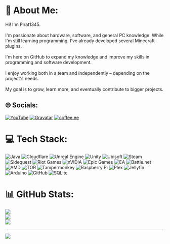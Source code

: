 # 💫 About Me:
Hi! I'm Pirat1345.<br><br>I'm passionate about hardware, software, and general PC knowledge. While I'm still learning programming, I've already developed several Minecraft plugins.<br><br>I'm here on GitHub to expand my knowledge and improve my skills in programming and software development.<br><br>I enjoy working both in a team and independently – depending on the project's needs.<br><br>My goal is to grow, learn more, and eventually contribute to bigger projects.



## 🌐 Socials:
[![YouTube](https://img.shields.io/badge/YouTube-%23FF0000.svg?logo=YouTube&logoColor=white)](https://youtube.com/@Pirat1345) 
[![Gravatar](https://img.shields.io/badge/Gravatar-%23DDDDDD.svg?logo=gravatar&logoColor=white)](https://gravatar.com/piratensohn4a7ec66e83)
[![coffee.ee](https://img.shields.io/badge/coffee.ee-%232B2B2B.svg?logo=coffee&logoColor=white)](https://buymeacoffee.com/pirat1345)



# 💻 Tech Stack:
![Java](https://img.shields.io/badge/java-%23ED8B00.svg?style=for-the-badge&logo=openjdk&logoColor=white) ![Cloudflare](https://img.shields.io/badge/Cloudflare-F38020?style=for-the-badge&logo=Cloudflare&logoColor=white) ![Unreal Engine](https://img.shields.io/badge/unrealengine-%23313131.svg?style=for-the-badge&logo=unrealengine&logoColor=white) ![Unity](https://img.shields.io/badge/unity-%23000000.svg?style=for-the-badge&logo=unity&logoColor=white) ![Ubisoft](https://img.shields.io/badge/Ubisoft-%23F5F5F5.svg?style=for-the-badge&logo=Ubisoft&logoColor=black) ![Steam](https://img.shields.io/badge/steam-%23000000.svg?style=for-the-badge&logo=steam&logoColor=white) ![Sidequest](https://img.shields.io/badge/sidequest-%23101227.svg?style=for-the-badge&logo=sidequest&logoColor=white) ![Riot Games](https://img.shields.io/badge/riotgames-D32936.svg?style=for-the-badge&logo=riotgames&logoColor=white) ![nVIDIA](https://img.shields.io/badge/nVIDIA-%2376B900.svg?style=for-the-badge&logo=nVIDIA&logoColor=white) ![Epic Games](https://img.shields.io/badge/epicgames-%23313131.svg?style=for-the-badge&logo=epicgames&logoColor=white) ![EA](https://img.shields.io/badge/ea-%23000000.svg?style=for-the-badge&logo=ea&logoColor=white) ![Battle.net](https://img.shields.io/badge/battle.net-%2300AEFF.svg?style=for-the-badge&logo=battle.net&logoColor=white) ![AMD](https://img.shields.io/badge/AMD-%23000000.svg?style=for-the-badge&logo=amd&logoColor=white) ![TOR](https://img.shields.io/badge/tor-%237E4798.svg?style=for-the-badge&logo=tor-project&logoColor=white) ![Tampermonkey](https://img.shields.io/badge/tampermonkey-%2300485B.svg?style=for-the-badge&logo=tampermonkey&logoColor=white) ![Raspberry Pi](https://img.shields.io/badge/-Raspberry_Pi-C51A4A?style=for-the-badge&logo=Raspberry-Pi) ![Plex](https://img.shields.io/badge/plex-%23E5A00D.svg?style=for-the-badge&logo=plex&logoColor=white) ![Jellyfin](https://img.shields.io/badge/jellyfin-%23000B25.svg?style=for-the-badge&logo=Jellyfin&logoColor=00A4DC) ![Arduino](https://img.shields.io/badge/-Arduino-00979D?style=for-the-badge&logo=Arduino&logoColor=white) ![GitHub](https://img.shields.io/badge/github-%23121011.svg?style=for-the-badge&logo=github&logoColor=white) ![SQLite](https://img.shields.io/badge/sqlite-%2307405e.svg?style=for-the-badge&logo=sqlite&logoColor=white)
# 📊 GitHub Stats:
![](https://github-readme-stats.vercel.app/api?username=Pirat1345&theme=dark&hide_border=false&include_all_commits=false&count_private=false)<br/>
![](https://nirzak-streak-stats.vercel.app/?user=Pirat1345&theme=dark&hide_border=false)<br/>
![](https://github-readme-stats.vercel.app/api/top-langs/?username=Pirat1345&theme=dark&hide_border=false&include_all_commits=false&count_private=false&layout=compact)

---
[![](https://visitcount.itsvg.in/api?id=Pirat1345&icon=0&color=0)](https://visitcount.itsvg.in)


